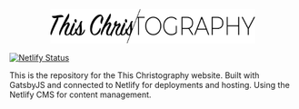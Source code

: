 <p align="center">
  <a href="https://thischristography.com">
    <img alt="Gatsby" src="src/assets/images/logos/thischristography-logo.svg" height="60" />
  </a>
</p>


[![Netlify Status](https://api.netlify.com/api/v1/badges/c26ba70d-bed9-4639-b33b-0649ada7557b/deploy-status)](https://app.netlify.com/sites/thischristography/deploys)


This is the repository for the This Christography website. Built with GatsbyJS and connected to Netlify for deployments and hosting. Using the Netlify CMS for content management.
